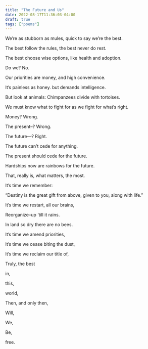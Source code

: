 ```yaml
---
title: "The Future and Us"
date: 2022-08-17T11:36:03-04:00
draft: true
tags: ["poems"]
---
```


We’re as stubborn as mules, quick to say we’re the best.  

The best follow the rules, the best never do rest.  

The best choose wise options, like health and adoption.  

Do we? No.  

Our priorities are money, and high convenience.  

It’s painless as honey. but demands intelligence.  

But look at animals: Chimpanzees divide with tortoises.  

We must know what to fight for as we fight for what’s right.  

Money? Wrong.  

The present–? Wrong.  

The future––? Right.  


The future can’t cede for anything.  


The present should cede for the future.  


Hardships now are rainbows for the future.  


That, really is, what matters, the most.  


It’s time we remember:  

“Destiny is the great gift from above, given to you, along with life.”  


It’s time we restart, all our brains,  


Reorganize–up ‘till it rains.  


In land so dry there are no bees.  


It’s time we amend priorities,  


It’s time we cease biting the dust,  


It’s time we reclaim our title of,  


Truly, the best  

in,  

this,   

world,  


Then, and only then,  

Will,  

We,  

Be,  
            
free.  
